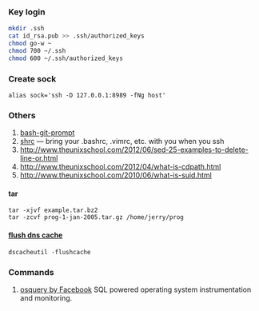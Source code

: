 ### Key login

```bash
mkdir .ssh
cat id_rsa.pub >> .ssh/authorized_keys
chmod go-w ~
chmod 700 ~/.ssh
chmod 600 ~/.ssh/authorized_keys
```

### Create sock

    alias sock='ssh -D 127.0.0.1:8989 -fNg host'

### Others

1. [bash-git-prompt](https://github.com/magicmonty/bash-git-prompt)
1. [shrc](https://github.com/Russell91/sshrc) — bring your .bashrc, .vimrc, etc. with you when you ssh
2. http://www.theunixschool.com/2012/06/sed-25-examples-to-delete-line-or.html
3. http://www.theunixschool.com/2012/04/what-is-cdpath.html
4. http://www.theunixschool.com/2010/06/what-is-suid.html

#### tar

    tar -xjvf example.tar.bz2
    tar -zcvf prog-1-jan-2005.tar.gz /home/jerry/prog

#### [flush dns cache](http://www.cyberciti.biz/tips/linux-unix-bsd-openssh-server-best-practices.html)

    dscacheutil -flushcache

### Commands

1. [osquery by Facebook](https://github.com/facebook/osquery) SQL powered operating system instrumentation and monitoring.
